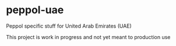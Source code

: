# peppol-uae

Peppol specific stuff for United Arab Emirates (UAE)

This project is work in progress and not yet meant to production use
